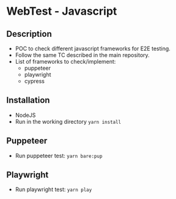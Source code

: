 # WebTest - Javascript

## Description

- POC to check different javascript frameworks for E2E testing.
- Follow the same TC described in the main repository.
- List of frameworks to check/implement:
  - puppeteer
  - playwright
  - cypress

## Installation

- NodeJS
- Run in the working directory `yarn install`

## Puppeteer

- Run puppeteer test: `yarn bare:pup`

## Playwright

- Run playwright test: `yarn play`
